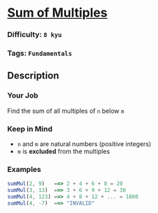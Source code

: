 # [Sum of Multiples](https://www.codewars.com/kata/57241e0f440cd279b5000829)

### Difficulty: `8 kyu`

### Tags: `Fundamentals`

## Description

### Your Job
Find the sum of all multiples of `n` below `m`

### Keep in Mind
- `n` and `m` are natural numbers (positive integers)
- `m` is **excluded** from the multiples

### Examples

```js
sumMul(2, 9)   ==> 2 + 4 + 6 + 8 = 20
sumMul(3, 13)  ==> 3 + 6 + 9 + 12 = 30
sumMul(4, 123) ==> 4 + 8 + 12 + ... = 1860
sumMul(4, -7)  ==> "INVALID"
```